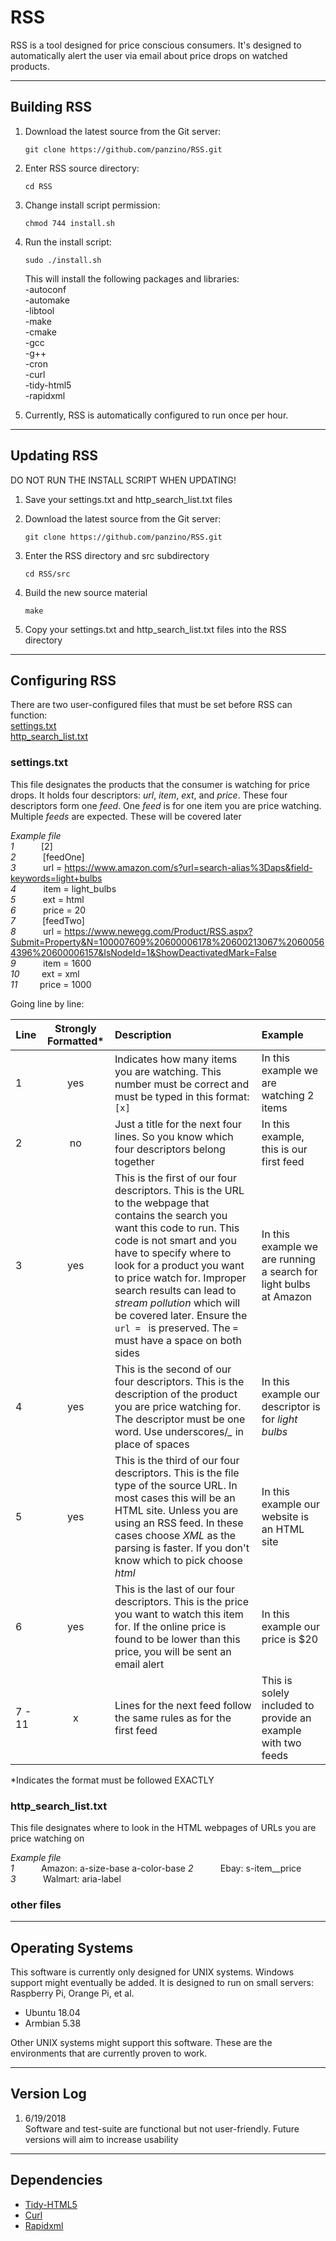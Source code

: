 # RSS

RSS is a tool designed for price conscious consumers. It's designed to automatically alert the user via email about price drops on watched products.

___
## Building RSS

1. Download the latest source from the Git server: 
	```
   git clone https://github.com/panzino/RSS.git
	```
2. Enter RSS source directory:
	```
   cd RSS
	```
3. Change install script permission:
	```
   chmod 744 install.sh
	```
4. Run the install script:
	```
   sudo ./install.sh
	```
	
   This will install the following packages and libraries:  
   -autoconf  
   -automake  
   -libtool  
   -make  
   -cmake  
   -gcc  
   -g++  
   -cron  
   -curl  
   -tidy-html5  
   -rapidxml  

3. Currently, RSS is automatically configured to run once per hour. 


___
## Updating RSS

DO NOT RUN THE INSTALL SCRIPT WHEN UPDATING!

1. Save your settings.txt and http_search_list.txt files

2. Download the latest source from the Git server:
   ```
   git clone https://github.com/panzino/RSS.git
   ```
3. Enter the RSS directory and src subdirectory
   ```
   cd RSS/src
   ```
4. Build the new source material
   ```
   make
   ```
5. Copy your settings.txt and http_search_list.txt files into the RSS directory

___
## Configuring RSS

There are two user-configured files that must be set before RSS can function:   
   [settings.txt][100]  
   [http_search_list.txt][105]  


### settings.txt

This file designates the products that the consumer is watching for price drops. It holds four descriptors: *url*, *item*, *ext*, and *price*. These four descriptors form one *feed*. One *feed* is for one item you are price watching. Multiple *feeds* are expected. These will be covered later

*Example file*  
   *1* &nbsp; &nbsp; &nbsp; &nbsp; &nbsp; [2]  
   *2* &nbsp; &nbsp; &nbsp; &nbsp; &nbsp; [feedOne]    
   *3* &nbsp; &nbsp; &nbsp; &nbsp; &nbsp; url = https://www.amazon.com/s?url=search-alias%3Daps&field-keywords=light+bulbs  
   *4* &nbsp; &nbsp; &nbsp; &nbsp; &nbsp; item = light_bulbs  
   *5* &nbsp; &nbsp; &nbsp; &nbsp; &nbsp; ext = html  
   *6* &nbsp; &nbsp; &nbsp; &nbsp; &nbsp; price = 20  
   *7* &nbsp; &nbsp; &nbsp; &nbsp; &nbsp; [feedTwo]  
   *8* &nbsp; &nbsp; &nbsp; &nbsp; &nbsp; url = https://www.newegg.com/Product/RSS.aspx?Submit=Property&N=100007609%20600006178%20600213067%20600564396%20600006157&IsNodeId=1&ShowDeactivatedMark=False  
   *9* &nbsp; &nbsp; &nbsp; &nbsp; &nbsp; item = 1600  
   *10* &nbsp; &nbsp; &nbsp; &nbsp; ext = xml  
   *11* &nbsp; &nbsp; &nbsp; &nbsp; price = 1000  


Going line by line:  

| Line     | Strongly Formatted* | Description                                                                 | Example              |
| -------- |:-------------------:| :---------------------------------------------------------------------------| :--------------------|
| 1 | yes | Indicates how many items you are watching. This number must be correct and must be typed in this format: `[x]` | In this example we are watching 2 items |
| 2 | no | Just a title for the next four lines. So you know which four descriptors belong together | In this example, this is our first feed |
| 3 | yes | This is the first of our four descriptors. This is the URL to the webpage that contains the search you want this code to run. This code is not smart and you have to specify where to look for a product you want to price watch for. Improper search results can lead to *stream pollution* which will be covered later. Ensure the `url = ` is preserved. The `=` must have a space on both sides | In this example we are running a search for light bulbs at Amazon |
| 4 | yes | This is the second of our four descriptors. This is the description of the product you are price watching for. The descriptor must be one word. Use underscores/*_* in place of spaces | In this example our descriptor is for *light bulbs* |
| 5 | yes | This is the third of our four descriptors. This is the file type of the source URL. In most cases this will be an HTML site. Unless you are using an RSS feed. In these cases choose *XML* as the parsing is faster. If you don't know which to pick choose *html* | In this example our website is an HTML site |
| 6 | yes | This is the last of our four descriptors. This is the price you want to watch this item for. If the online price is found to be lower than this price, you will be sent an email alert | In this example our price is $20 
| 7 - 11 | x | Lines for the next feed follow the same rules as for the first feed | This is solely included to provide an example with two feeds |

*Indicates the format must be followed EXACTLY


### http_search_list.txt

This file designates where to look in the HTML webpages of URLs you are price watching on

*Example file*  
   *1* &nbsp; &nbsp; &nbsp; &nbsp; &nbsp; Amazon: a-size-base a-color-base
   *2* &nbsp; &nbsp; &nbsp; &nbsp; &nbsp; Ebay: s-item__price   
   *3* &nbsp; &nbsp; &nbsp; &nbsp; &nbsp; Walmart: aria-label 


### other files

	


___
## Operating Systems

This software is currently only designed for UNIX systems. Windows support might eventually be added. It is designed to run on small servers: Raspberry Pi, Orange Pi, et al. 

* Ubuntu 18.04
* Armbian 5.38

Other UNIX systems might support this software. These are the environments that are currently proven to work.

___
## Version Log

1. 6/19/2018  
   Software and test-suite are functional but not user-friendly. Future versions will aim to increase usability

___
## Dependencies

  - [Tidy-HTML5][110]  
  - [Curl][115]  
  - [Rapidxml][120]  


[100]: settings.txt
[105]: http_search_list.txt
[110]: https://github.com/htacg/tidy-html5
[115]: https://github.com/curl/curl
[120]: http://rapidxml.sourceforge.net/manual.html